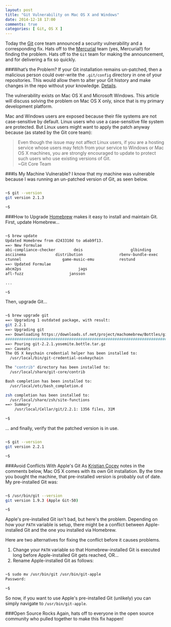 ```yaml
---
layout: post
title: "Git Vulnerability on Mac OS X and Windows"
date: 2014-12-18 17:00
comments: true
categories: [ Git, OS X ]
---
```

Today the [Git](http://git-scm.com/) core team announced a security vulnerability and a corresponding fix. Hats off to the [Mercurial](http://mercurial.selenic.com/) team (yes, Mercurial!) for finding the problem. Hats off to the `Git` team for making the announcement, and for delivering a fix so quickly.

###What’s the Problem?
If your Git installation remains un-patched, then a malicious person could over-write the `.git/config` directory in one of your repositories. This would allow them to alter your Git history and make changes in the repo without your knowledge. [Details](http://article.gmane.org/gmane.linux.kernel/1853266).

The vulnerability exists on Mac OS X and Microsoft Windows. This article will discuss solving the problem on Mac OS X only, since that is my primary development platform.
<!--more-->
Mac and Windows users are exposed because their file systems are not case-sensitive by default. Linux users who use a case-sensitive file system are protected. But Linux users might want to apply the patch anyway because (as stated by the Git core team):

>Even though the issue may not affect Linux users, if you are a hosting service whose users may fetch from your service to Windows or Mac OS X machines, you are strongly encouraged to update to protect such users who use existing versions of Git.<br/>~Git Core Team


###Is My Machine Vulnerable?
I know that my machine was vulnerable because I was running an un-patched version of Git, as seen below.

``` bash

~$ git --version
git version 2.1.3

~$ 

``` 

###How to Upgrade
[Homebrew](/blog/2014/02/12/homebrew-fundamentals/) makes it easy to install and maintain Git. First, update Homebrew...

``` bash

~$ brew update
Updated Homebrew from d243310d to a6ab9f13.
==> New Formulae
abi-compliance-checker        deis                     glbinding
asciinema             distribution                rbenv-bundle-exec
ctunnel                  game-music-emu           restund
==> Updated Formulae
abcm2ps                         jags
afl-fuzz                    jansson

...

~$ 

``` 

Then, upgrade Git...

``` bash

~$ brew upgrade git
==> Upgrading 1 outdated package, with result:
git 2.2.1
==> Upgrading git
==> Downloading https://downloads.sf.net/project/machomebrew/Bottles/git-2.2.1.y
######################################################################## 100.0%
==> Pouring git-2.2.1.yosemite.bottle.tar.gz
==> Caveats
The OS X keychain credential helper has been installed to:
  /usr/local/bin/git-credential-osxkeychain

The "contrib" directory has been installed to:
  /usr/local/share/git-core/contrib

Bash completion has been installed to:
  /usr/local/etc/bash_completion.d

zsh completion has been installed to:
  /usr/local/share/zsh/site-functions
==> Summary
    /usr/local/Cellar/git/2.2.1: 1356 files, 31M

~$ 

``` 

... and finally, verify that the patched version is in use.

``` bash

~$ git --version
git version 2.2.1

~$ 

``` 

###Avoid Conflicts With Apple's Git
As [Kristjan Cocev](https://twitter.com/kcocev) notes in the comments below, Mac OS X comes with its own Git installation. By the time you bought the machine, that pre-installed version is probably out of date. My pre-installed Git was:

``` bash

~$ /usr/bin/git --version
git version 1.9.3 (Apple Git-50)

~$ 

``` 

Apple's pre-installed Git isn't bad, but here's the problem. Depending on how your `PATH` variable is setup, there might be a conflict between Apple-installed Git and the one you installed via Homebrew. 

Here are two alternatives for fixing the conflict before it causes problems.

1. Change your `PATH` variable so that Homebrew-installed Git is executed long before Apple-installed Git gets reached, OR...
2. Rename Apple-installed Git as follows: 

``` bash

~$ sudo mv /usr/bin/git /usr/bin/git-apple
Password:

~$ 

``` 

So now, if you want to use Apple's pre-installed Git (unlikely) you can simply navigate to `/usr/bin/git-apple`.

###Open Source Rocks
Again, hats off to everyone in the open source community who pulled together to make this fix happen!


